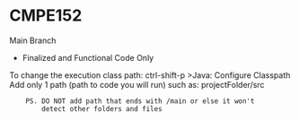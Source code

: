 # CMPE152

Main Branch
- Finalized and Functional Code Only

To change the execution class path:
    ctrl-shift-p
    >Java: Configure Classpath
    Add only 1 path (path to code you will run) such as:
        projectFolder/src
    
        PS. DO NOT add path that ends with /main or else it won't
            detect other folders and files
            

